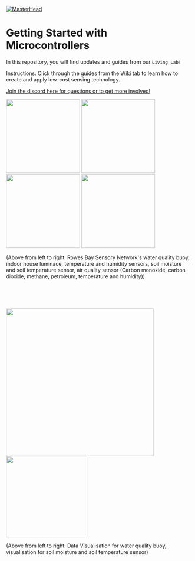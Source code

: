 [![MasterHead](https://github.com/RowesBaySN/Getting-Started-with-Microcontrollers/assets/42950803/ae3430b4-7af1-4cef-99db-ab4ea777f8f4)](https://github.com/RowesBaySN/Getting-Started-with-Microcontrollers)

# Getting Started with Microcontrollers
In this repository, you will find updates and guides from our ```Living Lab!```

Instructions: 
Click through the guides from the [Wiki](https://github.com/RowesBaySN/Getting-Started-with-Microcontrollers/wiki) tab to learn how to create and apply low-cost sensing technology.  
  
[Join the discord here for questions or to get more involved!](https://discord.gg/axN8nv8C)  
  
<img src="https://github.com/RowesBaySN/Getting-Started-with-Microcontrollers/assets/42950803/70bac130-bd5e-4422-9ee1-8a580ce3f863" width="200"/> 
<img src="https://github.com/RowesBaySN/Getting-Started-with-Microcontrollers/assets/42950803/75df1a2e-287a-40b6-b161-19c67900e5b3" width="200"/> 
<img src="https://github.com/RowesBaySN/Getting-Started-with-Microcontrollers/assets/42950803/9d1a7c86-4a7c-4df9-9347-2278ecb29686" width="200"/> 
<img src="https://github.com/RowesBaySN/Getting-Started-with-Microcontrollers/assets/42950803/3a22e9a1-a4b3-4497-aad5-6952d9d5b847" width="200"/> 

(Above from left to right: Rowes Bay Sensory Network's water quality buoy, indoor house luminace, temperature and humidity sensors, soil moisture and soil temperature sensor, air quality sensor (Carbon monoxide, carbon dioxide, methane, petroleum, temperature and humidity))  

<br><br><br>  

<img src="https://github.com/RowesBaySN/Getting-Started-with-Microcontrollers/assets/42950803/ea85292b-993a-432b-b722-eef3ee949f94" width="400"/> 
<img src="https://github.com/RowesBaySN/Getting-Started-with-Microcontrollers/assets/42950803/e271e798-686b-4fa3-af69-7793aa4acdc0" width="220"/> 
  
(Above from left to right: Data Visualisation for water quality buoy, visualisation for soil moisture and soil temperature sensor)  
